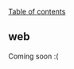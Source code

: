 [Table of contents](https://github.com/smile-mobile/cordovapush-server/tree/master/docs#table-of-contents)

## web

Coming soon :(